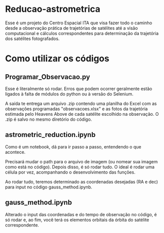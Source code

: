# Reducao-astrometrica
Esse é um projeto do Centro Espacial ITA que visa fazer todo o caminho desde a observação prática de trajetórias de satélites até a visão computacional e cálculos correspondentes para determinação da trajetória dos satélites fotografados.

# Como utilizar os códigos

## Programar_Observacao.py
Esse é literalmente só rodar. Erros que podem ocorrer geralmente estão ligados à falta de módulos do python ou à versão do Selenium. 

A saída te entrega um arquivo .zip contendo uma planilha do Excel com as observações programadas "observacoes.xlsx" e as fotos da trajetória estimada pelo Heavens Above de cada satélite escolhido na observação. O .zip é salvo no mesmo diretório do código.

## astrometric_reduction.ipynb
Como é um notebook, dá para ir passo a passo, entendendo o que acontece.

Precisará mudar o path para o arquivo de imagem (ou nomear sua imagem como está no código). Depois disso, é só rodar tudo. O ideal é rodar uma célula por vez, acompanhando o desenvolvimento das funções.

Ao rodar tudo, teremos determinado as coordenadas desejadas (RA e dec) para input no código gauss_method.ipynb. 

## gauss_method.ipynb
Alterado o input das coordenadas e do tempo de observação no código, é só rodar e, ao fim, você terá os elementos orbitais da órbita do satélite correspondente.

